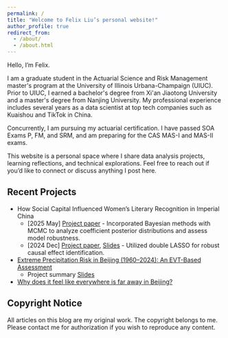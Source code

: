 ```yaml
---
permalink: /
title: "Welcome to Felix Liu’s personal website!"
author_profile: true
redirect_from: 
  - /about/
  - /about.html
---
```


Hello, I’m Felix. 

I am a graduate student in the Actuarial Science and Risk Management master's program at the University of Illinois Urbana-Champaign (UIUC). Prior to UIUC, I earned a bachelor's degree from Xi'an Jiaotong University and a master's degree from Nanjing University. My professional experience includes several years as a data scientist at top tech companies such as Kuaishou and TikTok in China. 

Concurrently, I am pursuing my actuarial certification. I have passed SOA Exams P, FM, and SRM, and am preparing for the CAS MAS-I and MAS-II exams.

This website is a personal space where I share data analysis projects, learning reflections, and technical explorations. Feel free to reach out if you’d like to connect or discuss anything I post here.

## Recent Projects

- How Social Capital Influenced Women’s Literary Recognition in Imperial China 
  - [2025 May] [Project paper](/portfolio/2025-05-04-literature.html) - Incorporated Bayesian methods with MCMC to analyze coefficient posterior distributions and assess model robustness.
  - [2024 Dec] [Project paper](/portfolio/2024-12-01-literature.html), [Slides](http://dx.doi.org/10.2139/ssrn.5126209) - Utilized double LASSO for robust causal effect identification.
- [Extreme Precipitation Risk in Beijing (1960–2024): An EVT-Based Assessment](/portfolio/2025-05-01-climate.html)
  - Project summary [Slides](https://docs.google.com/presentation/d/1ycfQBVjlIzTE_0mT8Y5lUUNIm3GWILAnQglmU-RvkI4/edit?usp=sharing)
- [Why does it feel like everywhere is far away in Beijing?](/portfolio/2023-08-29-beijing/)

## Copyright Notice

All articles on this blog are my original work. The copyright belongs to me. Please contact me for authorization if you wish to reproduce any content.
